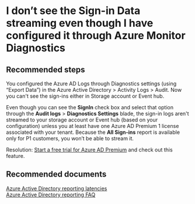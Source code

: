 <properties
    pageTitle="I don’t see the Sign-in Data streaming even though I have configured it through Azure Monitor Diagnostics"
    description="I don’t see the Sign-in Data streaming even though I have configured it through Azure Monitor Diagnostics"
    service="microsoft.aad"
    resource="Microsoft_AAD_IAM"
    authors="MarkusVi"
    displayOrder="7"
    selfHelpType="resource"
    supportTopicIds=""
    resourceTags="azureadrreports_missingdata_audit"
    productPesIds=""
    cloudEnvironments="public"
	articleId="2554d191-41e9-4f2c-9fbc-3fa3e809262f"
/>

# I don’t see the Sign-in Data streaming even though I have configured it through Azure Monitor Diagnostics

## **Recommended steps**

You configured the Azure AD Logs through Diagnostics settings (using “Export Data”) in the Azure Active Directory > Activity Logs > Audit. Now you can't see the sign-ins either in Storage account or Event hub. 

Even though you can see the **SignIn** check box and select that option through the **Audit logs** > **Diagnostics Settings** blade, the sign-in logs aren't streamed to your storage account or Event hub (based on your configuration) unless you at least have one Azure AD Premium 1 license associated with your tenant. Because the **All Sign-ins** report is available only for P1 customers, you won’t be able to stream it.

Resolution: [Start a free trial for Azure AD Premium](https://azure.microsoft.com/trial/get-started-active-directory/) and check out this feature.

## **Recommended documents**

[Azure Active Directory reporting latencies](https://docs.microsoft.com/azure/active-directory/active-directory-reporting-latencies-azure-portal)<br>
[Azure Active Directory reporting FAQ](https://docs.microsoft.com/azure/active-directory/active-directory-reporting-faq)